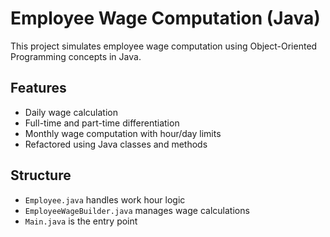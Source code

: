 # Employee Wage Computation (Java)

This project simulates employee wage computation using Object-Oriented Programming concepts in Java.

## Features
- Daily wage calculation
- Full-time and part-time differentiation
- Monthly wage computation with hour/day limits
- Refactored using Java classes and methods

## Structure
- `Employee.java` handles work hour logic
- `EmployeeWageBuilder.java` manages wage calculations
- `Main.java` is the entry point
